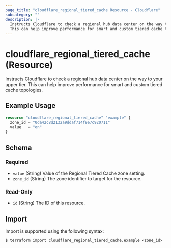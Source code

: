```yaml
---
page_title: "cloudflare_regional_tiered_cache Resource - Cloudflare"
subcategory: ""
description: |-
  Instructs Cloudflare to check a regional hub data center on the way to your upper tier.
  This can help improve performance for smart and custom tiered cache topologies.
---
```


# cloudflare_regional_tiered_cache (Resource)

Instructs Cloudflare to check a regional hub data center on the way to your upper tier.
This can help improve performance for smart and custom tiered cache topologies.

## Example Usage

```terraform
resource "cloudflare_regional_tiered_cache" "example" {
  zone_id = "0da42c8d2132a9ddaf714f9e7c920711"
  value   = "on"
}
```
<!-- schema generated by tfplugindocs -->
## Schema

### Required

- `value` (String) Value of the Regional Tiered Cache zone setting.
- `zone_id` (String) The zone identifier to target for the resource.

### Read-Only

- `id` (String) The ID of this resource.

## Import

Import is supported using the following syntax:

```shell
$ terraform import cloudflare_regional_tiered_cache.example <zone_id>
```
